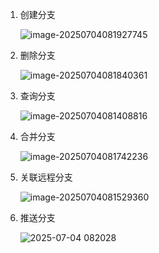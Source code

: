 1. 创建分支

   ![image-20250704081927745](https://img.lhjeong.cn/20250704081927772.png)

2. 删除分支

   ![image-20250704081840361](https://img.lhjeong.cn/20250704081840386.png)

3. 查询分支

   ![image-20250704081408816](https://img.lhjeong.cn/20250704081408839.png)

4. 合并分支

   ![image-20250704081742236](https://img.lhjeong.cn/20250704081742279.png)

5. 关联远程分支

   ![image-20250704081529360](https://img.lhjeong.cn/20250704081529404.png)

6. 推送分支

   ![2025-07-04 082028](https://img.lhjeong.cn/20250704082114164.png)